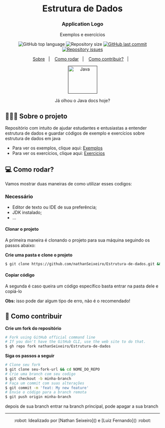 <h1 align="center"> Estrutura de Dados  </h1>

<h3 align="center">
<!-- <img alt="Logo" src=".github/logo.png" width="200px" /> -->
  Application Logo
</h3>

<p align="center">Exemplos e exercícios</p>

<p align="center">
  <img alt="GitHub top language" src="https://img.shields.io/github/languages/top/nathanSeixeiro/Estrutura-de-dados">
  
  <img alt="Repository size" src="https://img.shields.io/github/repo-size/nathanSeixeiro/Estrutura-de-dados">
  
  <a href="https://github.com/nathanSeixeiro/Estrutura-de-dados/commits/master">
    <img alt="GitHub last commit" src="https://img.shields.io/github/last-commit/nathanSeixeiro/Estrutura-de-dados">
  </a>
  
  <a href="https://github.com/nathanSeixeiro/Estrutura-de-dados/issues">
    <img alt="Repository issues" src="https://img.shields.io/github/issues/nathanSeixeiro/Estrutura-de-dados">
  </a>
  
  <!--img alt="GitHub" src="https://img.shields.io/github/nathanSeixeiro/Estrutura-de-dados"-->
</p>

<p align="center">
  <a href="#-sobre-o-projeto">Sobre</a>&nbsp;&nbsp;&nbsp;|&nbsp;&nbsp;&nbsp;
  <a href="#-como-rodar">Como rodar</a>&nbsp;&nbsp;&nbsp;|&nbsp;&nbsp;&nbsp;
  <a href="#-como-contribuir">Como contribuir?</a>&nbsp;&nbsp;&nbsp;|&nbsp;&nbsp;&nbsp;
</p>

<p align="center">
  <a href="" target="[_blank](https://docs.oracle.com/en/java/javase/11/docs/api/index.html)">
            <img align="center" alt="Java" height="90" width="95" src="https://cdn.jsdelivr.net/gh/devicons/devicon/icons/java/java-original-wordmark.svg">
  </a>
 </p>
 
 <p align="center">
  Já olhou o Java docs hoje?
</p>


## 👨🏻‍💻 Sobre o projeto

Repositório com intuito de ajudar estudantes e entusiastas a entender estrutura de dados e guardar códigos de exemplo e exercícios sobre estrutura de dados em java

- Para ver os exemplos, clique aqui: [Exemplos](https://github.com/nathanSeixeiro/Estrutura-de-dados/tree/main/Exemplos)</br>
- Para ver os exercícios, clique aqui: [Exercicios](https://github.com/nathanSeixeiro/Estrutura-de-dados/tree/main/Exerc%C3%ADcios)


## 💻 Como rodar?

Vamos mostrar duas maneiras de como utilizar esses codigos: 


### Necessário

- Editor de texto ou IDE de sua preferência;
- JDK instalado;
- ...

#### Clonar o projeto

A primeira maneira é clonando o projeto para sua máquina seguindo os passos abaixo:

**Crie uma pasta e clone o projeto**

```bash
$ git clone https://github.com/nathanSeixeiro/Estrutura-de-dados.git && cd NOME_PASTA
```

#### Copiar código

A segunda é caso queira um código específico basta entrar na pasta dele e copiá-lo

**Obs:** isso pode dar algum tipo de erro, não é o recomendado!



## 🤔 Como contribuir

**Crie um fork do repositório**

```bash
# Fork using GitHub official command line
# If you don't have the GitHub CLI, use the web site to do that.
$ gh repo fork nathanSeixeiro/Estrutura-de-dados
```

**Siga os passos a seguir**

```bash
# Clone seu fork
$ git clone seu-fork-url && cd NOME_DO_REPO
# Crie uma branch com seu codigo
$ git checkout -b minha-branch
# Faça um commit com suas alterações
$ git commit -m 'feat: My new feature'
# Envie o código para a branch remota
$ git push origin minha-branch
```

depois de sua branch entrar na branch principal, pode apagar a sua branch

---
<p align="center">:robot: Idealizado por [Nathan Seixeiro]() e [Luiz Fernando]() :robot:</p>

